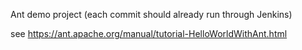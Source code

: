 Ant demo project (each commit should already run through Jenkins)

see https://ant.apache.org/manual/tutorial-HelloWorldWithAnt.html
